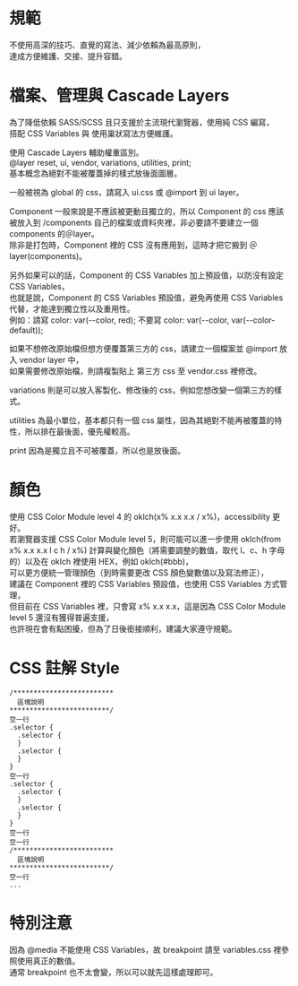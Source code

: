 # 規範

不使用高深的技巧、直覺的寫法、減少依賴為最高原則，  
達成方便維護、交接、提升容錯。  


# 檔案、管理與 Cascade Layers

為了降低依賴 SASS/SCSS 且只支援於主流現代瀏覽器，使用純 CSS 編寫，  
搭配 CSS Variables 與 使用巢狀寫法方便維護。  

使用 Cascade Layers 輔助權重區別。  
@layer reset, ui, vendor, variations, utilities, print;  
基本概念為絕對不能被覆蓋掉的樣式放後面圖層。  

一般被視為 global 的 css，請寫入 ui.css 或 @import 到 ui layer。  

Component 一般來說是不應該被更動且獨立的，所以 Component 的 css 應該被放入到 /components 自己的檔案或資料夾裡，非必要請不要建立一個 components 的＠layer。  
除非是打包時，Component 裡的 CSS 沒有應用到，這時才把它搬到 ＠layer(components)。  

另外如果可以的話，Component 的 CSS Variables 加上預設值，以防沒有設定 CSS Variables，  
也就是說，Component 的 CSS Variables 預設值，避免再使用 CSS Variables 代替，才能達到獨立性以及重用性。  
例如：請寫 color: var(--color, red); 不要寫 color: var(--color, var(--color-default));  

如果不想修改原始檔但想方便覆蓋第三方的 css，請建立一個檔案並 @import 放入 vendor layer 中，  
如果需要修改原始檔，則請複製貼上 第三方 css 至 vendor.css 裡修改。  

variations 則是可以放入客製化、修改後的 css，例如您想改變一個第三方的樣式。  

utilities 為最小單位，基本都只有一個 css 屬性，因為其絕對不能再被覆蓋的特性，所以排在最後面，優先權較高。  

print 因為是獨立且不可被覆蓋，所以也是放後面。  


# 顏色

使用 CSS Color Module level 4 的 oklch(x% x.x x.x / x%)，accessibility 更好。  
若瀏覽器支援 CSS Color Module level 5，則可能可以進一步使用 oklch(from x% x.x x.x l c h / x%) 計算與變化顏色（將需要調整的數值，取代 l、c、h 字母的）以及在 oklch 裡使用 HEX，例如 oklch(#bbb)，  
可以更方便統一管理顏色（到時需要更改 CSS 顏色變數值以及寫法修正），  
建議在 Component 裡的 CSS Variables 預設值，也使用 CSS Variables 方式管理，  
但目前在 CSS Variables 裡，只會寫 x% x.x x.x，這是因為 CSS Color Module level 5 還沒有獲得普遍支援，  
也許現在會有點困擾，但為了日後銜接順利，建議大家遵守規範。  


# CSS 註解 Style

    /*************************  
      區塊說明  
    *************************/  
    空一行  
    .selector {  
      .selector {  
      }  
      .selector {  
      }  
    }  
    空一行  
    .selector {  
      .selector {
      }
      .selector {
      }
    }
    空一行
    空一行
    /*************************
      區塊說明
    *************************/
    空一行
    ...


# 特別注意

因為 @media 不能使用 CSS Variables，故 breakpoint 請至 variables.css 裡參照使用真正的數值。  
通常 breakpoint 也不太會變，所以可以就先這樣處理即可。  